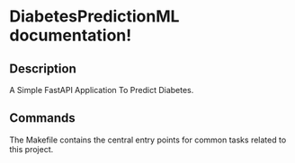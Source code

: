 # DiabetesPredictionML documentation!

## Description

A Simple FastAPI Application To Predict Diabetes.

## Commands

The Makefile contains the central entry points for common tasks related to this project.
